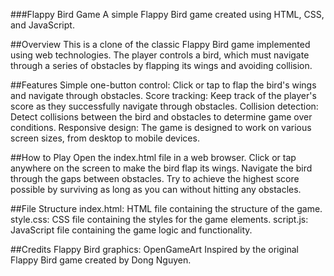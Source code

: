 ###Flappy Bird Game
A simple Flappy Bird game created using HTML, CSS, and JavaScript.

##Overview
This is a clone of the classic Flappy Bird game implemented using web technologies. The player controls a bird, which must navigate through a series of obstacles by flapping its wings and avoiding collision.

##Features
Simple one-button control: Click or tap to flap the bird's wings and navigate through obstacles.
Score tracking: Keep track of the player's score as they successfully navigate through obstacles.
Collision detection: Detect collisions between the bird and obstacles to determine game over conditions.
Responsive design: The game is designed to work on various screen sizes, from desktop to mobile devices.

##How to Play
Open the index.html file in a web browser.
Click or tap anywhere on the screen to make the bird flap its wings.
Navigate the bird through the gaps between obstacles.
Try to achieve the highest score possible by surviving as long as you can without hitting any obstacles.

##File Structure
index.html: HTML file containing the structure of the game.
style.css: CSS file containing the styles for the game elements.
script.js: JavaScript file containing the game logic and functionality.

##Credits
Flappy Bird graphics: OpenGameArt
Inspired by the original Flappy Bird game created by Dong Nguyen.
